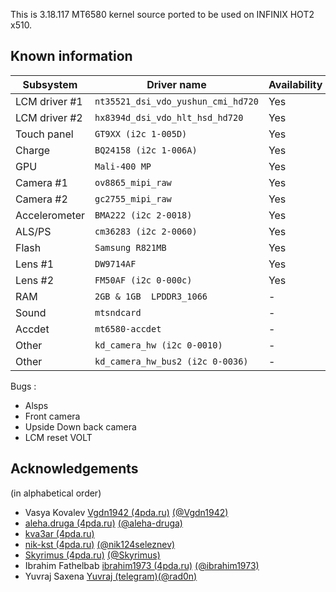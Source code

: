 This is 3.18.117 MT6580 kernel source ported to be used on INFINIX HOT2 x510.

## Known information
| Subsystem | Driver name | Availability | Working |
|-----------|-------------|--------------|---------|
| LCM driver #1 | `nt35521_dsi_vdo_yushun_cmi_hd720` | Yes | Yes |
| LCM driver #2 | `hx8394d_dsi_vdo_hlt_hsd_hd720` | Yes | Yes |
| Touch panel | `GT9XX (i2c 1-005D)` | Yes | Yes |
| Charge | `BQ24158 (i2c 1-006A)` | Yes | Yes |
| GPU | `Mali-400 MP` | Yes | Yes |
| Camera #1 | `ov8865_mipi_raw` | Yes | Yes |
| Camera #2 | `gc2755_mipi_raw` | Yes | No |
| Accelerometer | `BMA222 (i2c 2-0018)` | Yes | Yes |
| ALS/PS | `cm36283 (i2c 2-0060)` | Yes | Yes |
| Flash | `Samsung R821MB` | Yes | Yes |
| Lens #1 | `DW9714AF ` | Yes | Yes |
| Lens #2 | `FM50AF (i2c 0-000c)` | Yes | No |
| RAM | `2GB & 1GB  LPDDR3_1066` | - | Yes |
| Sound | `mtsndcard` | - | Yes |
| Accdet | `mt6580-accdet` | - | Yes |
| Other | `kd_camera_hw (i2c 0-0010)` | - | Yes |
| Other | `kd_camera_hw_bus2 (i2c 0-0036)` | - | Yes |


Bugs :

* Alsps
* Front camera
* Upside Down back camera
* LCM reset VOLT


## Acknowledgements

(in alphabetical order)

* Vasya Kovalev [Vgdn1942 (4pda.ru)](https://4pda.ru/forum/index.php?showuser=2214676) [(@Vgdn1942)](https://github.com/Vgdn1942)
* [aleha.druga (4pda.ru)](https://4pda.ru/forum/index.php?showuser=3708916) [(@aleha-druga)](https://github.com/aleha-druga)
* [kva3ar (4pda.ru)](https://4pda.ru/forum/index.php?showuser=6751930)
* [nik-kst (4pda.ru)](https://4pda.ru/forum/index.php?showuser=4052130) [(@nik124seleznev)](https://github.com/nik124seleznev)
* [Skyrimus (4pda.ru)](https://4pda.ru/forum/index.php?showuser=3927665) [(@Skyrimus)](https://github.com/Skyrimus)
* Ibrahim Fathelbab [ibrahim1973 (4pda.ru)](https://4pda.ru/forum/index.php?showuser=8068515) [(@ibrahim1973)](https://github.com/ibrahim1973)
* Yuvraj Saxena [Yuvraj (telegram)](https://t.me/imyuvraj)[(@rad0n)](https://github.com/rad0n)
